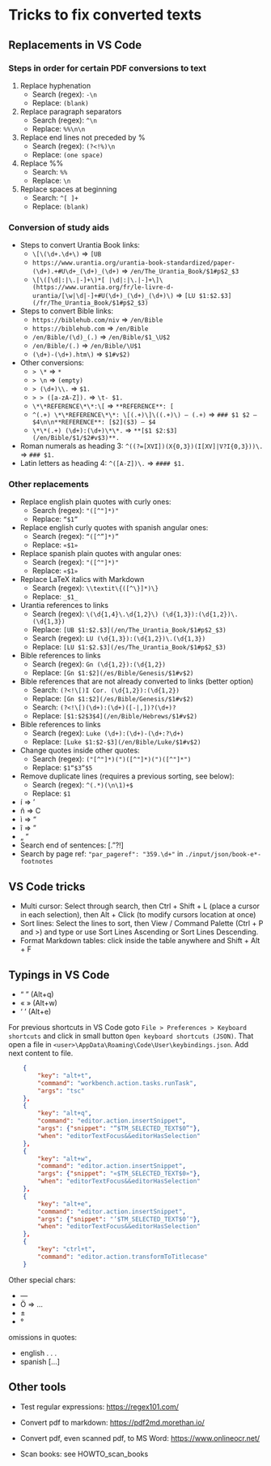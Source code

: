 # Tricks to fix converted texts

## Replacements in VS Code

### Steps in order for certain PDF conversions to text

1. Replace hyphenation
    - Search (regex): `-\n`
    - Replace: `(blank)`
2. Replace paragraph separators
    - Search (regex): `^\n`
    - Replace: `%%\n\n`
3. Replace end lines not preceded by %
    - Search (regex): `(?<!%)\n`
    - Replace: `(one space)`
4. Replace %%
    - Search: `%%`
    - Replace: `\n`
5. Replace spaces at beginning
    - Search: `^[ ]+`
    - Replace: `(blank)`

### Conversion of study aids

* Steps to convert Urantia Book links:
    * `\[\(\d+.\d+\)` => `[UB`
    * `https://www.urantia.org/urantia-book-standardized/paper-(\d+).+#U\d+_(\d+)_(\d+)` => `/en/The_Urantia_Book/$1#p$2_$3`
    * `\[\([\d|:|\.|-]+\)*[ |\d|:|\.|-]+\]\(https://www.urantia.org/fr/le-livre-d-urantia/[\w|\d|-]+#U(\d+)_(\d+)_(\d+)\)` => `[LU $1:$2.$3](/fr/The_Urantia_Book/$1#p$2_$3)`
* Steps to convert Bible links:
    * `https://biblehub.com/niv` => `/en/Bible`
    * `https://biblehub.com` => `/en/Bible`
    * `/en/Bible/(\d)_(.)` => `/en/Bible/$1_\U$2`
    * `/en/Bible/(.)` => `/en/Bible/\U$1`
    * `(\d+)-(\d+).htm\)` => `$1#v$2)`
* Other conversions:
    * `> \*` => `*`
    * `> \n` => `(empty)`
    * `> (\d+)\\.` => `$1.`
    * `> > ([a-zA-Z]).` => `\t- $1.`
    * `\*\*REFERENCE\*\*:\[` => `**REFERENCE**: [`
    * `^(.+) \*\*REFERENCE\*\*: \[(.+)\]\((.+)\) — (.+)` => `### $1 $2 — $4\n\n**REFERENCE**: [$2]($3) — $4`
    * `\*\*(.+) (\d+):(\d+)\*\*.` => `**[$1 $2:$3](/en/Bible/$1/$2#v$3)**.`
* Roman numerals as heading 3: `^((?=[XVI])(X{0,3})(I[XV]|V?I{0,3}))\.` => `### $1.`
* Latin letters as heading 4: `^([A-Z])\.` => `#### $1.`

### Other replacements

* Replace english plain quotes with curly ones:
    - Search (regex): `"([^"]*)"`
    - Replace: `“$1”`
* Replace english curly quotes with spanish angular ones:
    - Search (regex): `“([^”]*)”`
    - Replace: `«$1»`
* Replace spanish plain quotes with angular ones:
    - Search (regex): `"([^"]*)"`
    - Replace: `«$1»`
* Replace LaTeX italics with Markdown
    - Search (regex): `\\textit\{([^\}]*)\}`
    - Replace: `_$1_`
* Urantia references to links
    - Search (regex): `\(\d{1,4}\.\d{1,2}\) (\d{1,3}):(\d{1,2})\.(\d{1,3})`
    - Replace: `[UB $1:$2.$3](/en/The_Urantia_Book/$1#p$2_$3)`
    - Search (regex): `LU (\d{1,3}):(\d{1,2})\.(\d{1,3})`
    - Replace: `[LU $1:$2.$3](/es/The_Urantia_Book/$1#p$2_$3)`
* Bible references to links
    - Search (regex): `Gn (\d{1,2}):(\d{1,2})`
    - Replace: `[Gn $1:$2](/es/Bible/Genesis/$1#v$2)`
* Bible references that are not already converted to links (better option)
    - Search: `(?<!\[)I Cor. (\d{1,2}):(\d{1,2})`
    - Replace: `[Gn $1:$2](/es/Bible/Genesis/$1#v$2)`
    - Search: `(?<!\[)(\d+):(\d+)([-|,])?(\d+)?`
    - Replace: `[$1:$2$3$4](/en/Bible/Hebrews/$1#v$2)`
* Bible references to links
    - Search (regex): `Luke (\d+):(\d+)-(\d+:?\d+)`
    - Replace: `[Luke $1:$2-$3](/en/Bible/Luke/$1#v$2)`
* Change quotes inside other quotes:
    - Search (regex): `("[^"]*)(")([^"]*)(")([^"]*")`
    - Replace: `$1“$3”$5`
* Remove duplicate lines (requires a previous sorting, see below):
    - Search (regex): `^(.*)(\n\1)+$`
    - Replace: `$1`
* í => ’
* ñ => C
* ì => “
* î => ”
* „  ”
* Search end of sentences: [\.”\?!] 
* Search by page ref: `"par_pageref": "359.\d+"` in `./input/json/book-e*-footnotes`


## VS Code tricks

* Multi cursor: Select through search, then Ctrl + Shift + L (place a cursor in each selection), then Alt + Click (to modify cursors location at once)
* Sort lines: Select the lines to sort, then View / Command Palette (Ctrl + P and >) and type or use Sort Lines Ascending or Sort Lines Descending.
* Format Markdown tables: click inside the table anywhere and Shift + Alt + F


## Typings in VS Code

- “ ”  (Alt+q)
- «  » (Alt+w)
- ‘ ’ (Alt+e)

For previous shortcuts in VS Code goto `File > Preferences > Keyboard shortcuts` and click in small button `Open keyboard shortcuts (JSON)`. That open a file in `<user>\AppData\Roaming\Code\User\keybindings.json`. Add next content to file.

```json
    { 
        "key": "alt+t", 
        "command": "workbench.action.tasks.runTask", 
        "args": "tsc" 
    },
    {
        "key": "alt+q",
        "command": "editor.action.insertSnippet",
        "args": {"snippet": "“$TM_SELECTED_TEXT$0”"},
        "when": "editorTextFocus&&editorHasSelection"
    },
    {
        "key": "alt+w",
        "command": "editor.action.insertSnippet",
        "args": {"snippet": "«$TM_SELECTED_TEXT$0»"},
        "when": "editorTextFocus&&editorHasSelection"
    },
    {
        "key": "alt+e",
        "command": "editor.action.insertSnippet",
        "args": {"snippet": "‘$TM_SELECTED_TEXT$0’"},
        "when": "editorTextFocus&&editorHasSelection"
    },
    {
        "key": "ctrl+t",
        "command": "editor.action.transformToTitlecase"
    }
```

Other special chars:
- —
- Ö => ...
- ±
- °

omissions in quotes:
* english . . .
* spanish [...]

## Other tools

* Test regular expressions: https://regex101.com/

* Convert pdf to markdown: https://pdf2md.morethan.io/

* Convert pdf, even scanned pdf, to MS Word: https://www.onlineocr.net/

* Scan books: see HOWTO_scan_books